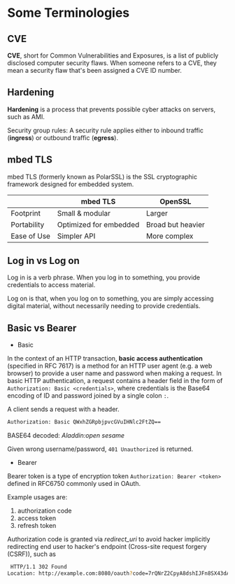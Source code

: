 # Some Terminologies

## CVE

**CVE**, short for Common Vulnerabilities and Exposures, is a list of publicly disclosed computer security flaws. When someone refers to a CVE, they mean a security flaw that's been assigned a CVE ID number.

## Hardening

**Hardening** is a process that prevents possible cyber attacks on servers, such as AMI.

Security group rules: A security rule applies either to inbound traffic (**ingress**) or outbound traffic (**egress**). 

## mbed TLS

mbed TLS (formerly known as PolarSSL) is the SSL cryptographic framework designed for embedded system.

||mbed TLS|OpenSSL|
|-|-|-|
|Footprint|Small & modular|Larger|
|Portability|Optimized for embedded|Broad but heavier|
|Ease of Use|Simpler API|More complex|

## Log in vs Log on

Log in is a verb phrase. When you log in to something, you provide credentials to access material.

Log on is that, when you log on to something, you are simply accessing digital material, without necessarily needing to provide credentials.

## Basic vs Bearer

* Basic

In the context of an HTTP transaction, **basic access authentication** (specified in RFC 7617) is a method for an HTTP user agent (e.g. a web browser) to provide a user name and password when making a request. In basic HTTP authentication, a request contains a header field in the form of `Authorization: Basic <credentials>`, where credentials is the Base64 encoding of ID and password joined by a single colon `:`.

A client sends a request with a header.
```bash
Authorization: Basic QWxhZGRpbjpvcGVuIHNlc2FtZQ==
```
BASE64 decoded: *Aladdin:open sesame*

Given wrong username/password, `401 Unauthorized` is returned.

* Bearer

Bearer token is a type of encryption token `Authorization: Bearer <token>` defined in RFC6750 commonly used in OAuth.

Example usages are:
1. authorization code
2. access token
3. refresh token

Authorization code is granted via *redirect_uri* to avoid hacker implicitly redirecting end user to hacker's endpoint (Cross-site request forgery (CSRF)), such as
```bash
 HTTP/1.1 302 Found
Location: http://example.com:8080/oauth?code=7rQNrZ2CpyA8dshIJFn8SX43dAk&scope=openid%20profile&iss=http%3A%2F%2Fhost1.example.com%3A8080%2Fopenam%2Foauth2&state=af0ifjsldkj&client_id=myClientID
```